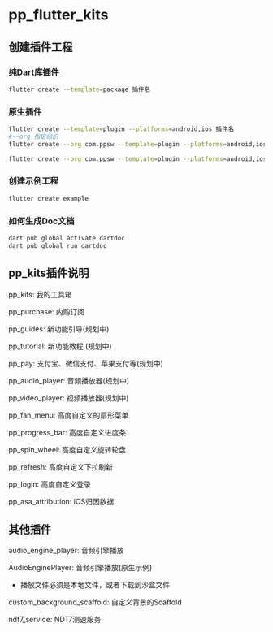 # pp_flutter_kits

## 创建插件工程

### 纯Dart库插件

``` bash
flutter create --template=package 插件名
```

### 原生插件

``` bash
flutter create --template=plugin --platforms=android,ios 插件名
#--org 指定组织
flutter create --org com.ppsw --template=plugin --platforms=android,ios 插件名

flutter create --org com.ppsw --template=plugin --platforms=android,ios,web,macos,windows,linux 插件名
```

### 创建示例工程

``` bash
flutter create example
```

### 如何生成Doc文档

``` bash
dart pub global activate dartdoc
dart pub global run dartdoc
```

## pp_kits插件说明

pp_kits: 我的工具箱

pp_purchase: 内购订阅

pp_guides: 新功能引导(规划中)

pp_tutorial: 新功能教程 (规划中)

pp_pay: 支付宝、微信支付、苹果支付等(规划中)

pp_audio_player: 音频播放器(规划中)

pp_video_player: 视频播放器(规划中)

pp_fan_menu: 高度自定义的扇形菜单

pp_progress_bar: 高度自定义进度条

pp_spin_wheel: 高度自定义旋转轮盘

pp_refresh: 高度自定义下拉刷新

pp_login: 高度自定义登录

pp_asa_attribution: iOS归因数据

## 其他插件

audio_engine_player: 音频引擎播放

AudioEnginePlayer: 音频引擎播放(原生示例)

- 播放文件必须是本地文件，或者下载到沙盒文件

custom_background_scaffold: 自定义背景的Scaffold

ndt7_service: NDT7测速服务
